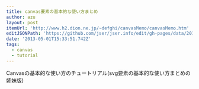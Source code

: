```yaml
---
title: canvas要素の基本的な使い方まとめ
author: azu
layout: post
itemUrl: 'http://www.h2.dion.ne.jp/~defghi/canvasMemo/canvasMemo.htm'
editJSONPath: 'https://github.com/jser/jser.info/edit/gh-pages/data/2013/05/index.json'
date: '2013-05-01T15:33:51.742Z'
tags:
  - canvas
  - tutorial
---
```

Canvasの基本的な使い方のチュートリアル(svg要素の基本的な使い方まとめの姉妹版)
